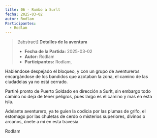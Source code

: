 ```yaml
---
title: 06 - Rumbo a Surlt
fecha: 2025-03-02
autor: Rodlam
Participantes:
  - Rodlam
---
```


>[!abstract] **Detalles de la aventura**
>  - **Fecha de la Partida:**  2025-03-02
>  - **Autor:** Rodlam
>  - **Participantes:** Rodlam,

Habiéndose despejado el bloqueo, y con un grupo de aventureros encargándose de los bandidos que azotaban la zona, el camino de las ciudadelas ya no está cerrado.

Partiré pronto de Puerto Soldado en dirección a Surlt, sin embargo todo camino no deja de tener peligros, pues largo es el camino y mas en esta isla.

Adelante aventurero, ya te guíen la codicia por las plumas de grifo, el estomago por las chuletas de cerdo o misterios superiores, divinos o arcanos, únete a mi en esta travesia.

Rodlam